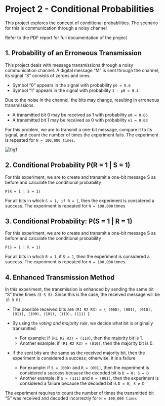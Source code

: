 # Project 2 - Conditional Probabilities

This project explores the concept of conditional probabilities. The scenario for this is communication through a noisy channel

Refer to the PDF report for full documentation of the project

## 1. Probability of an Erroneous Transmission 

This project deals with message transmissions through a noisy communication channel. A digital message “M” is sent through the channel; its signal “S” consists of zeroes and ones.

- Symbol “0” appears in the signal with probability `p0 = 0.6`
- Symbol “1” appears in the signal with probability `1 - p0 = 0.4`

 Due to the noise in the channel, the bits may change, resulting in erroneous transmissions.

- A transmitted bit 0 may be received as 1 with probability `e0 = 0.05`
- A transmitted bit 1 may be received as 0 with probability `e1 = 0.03`

For this problem, we are to transmit a one-bit message, compare it to its signal, and count the number of times the experiment fails. The experiment is repeated for `N = 100,000 times`.

![fig1](https://github.com/Brian-E-Nguyen/EE-381/blob/documentation-update/Project%202/Figure1.png?raw=true)

## 2. Conditional Probability P(R = 1 | S = 1)

For this experiment, we are to create and transmit a one-bit message S as before and calculate the conditional probability 

`P(R = 1 | S = 1)`

For all bits in which `S = 1, if R = 1`, then the experiment is considered a success. The experiment is repeated for `N = 100,000` times

## 3. Conditional Probability: P(S = 1 | R = 1)

For this experiment, we are to create and transmit a one-bit message S as before and calculate the conditional probability 

`P(S = 1 | R = 1)` 

For all bits in which `R = 1`, if `S = 1`, then the experiment is considered a success. The experiment is repeated for `N = 100,000` times.

## 4. Enhanced Transmission Method

In this experiment, the transmission is enhanced by sending the same bit “S” three times `(S S S)`. Since this is the case, the received message will be `(R R R)`. 

- The possible received bits are `(R1 R2 R3) = { (000), (001), (010), (011), (100), (101), (110), (111) }`
- By using the *voting and majority rule*, we decide what bit is originally transmitted
    - For example: if `(R1 R2 R3) = (110)`, then the majority bit is 1. 
    - Another example: if `(R1 R2 R3) = (010)`, then the majority bit is 0.

- If the sent bits are the same as the received majority bit, then the experiment is considered a success; otherwise, it is a failure
    - For example: if `S = (000)` and `R = (001)`, then the experiment is considered a success because the decoded bit is `D = 0; S = D`
    - Another example: if `S = (111)` and `R = (001)`, then the experiment is considered a failure because the decoded bit is `D = 0, S ≠ D`

The experiment requires to count the number of times the transmitted bit “S” was received and decoded incorrectly for `N = 100,000 times`
